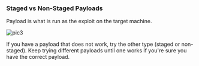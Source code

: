 ### Staged vs Non-Staged Payloads

Payload is what is run as the exploit on the target machine.


![pic3](/Images/pic3.png)

If you have a payload that does not work, try the other type (staged or non-staged).  Keep trying different payloads until one works if you're sure you have the correct payload.